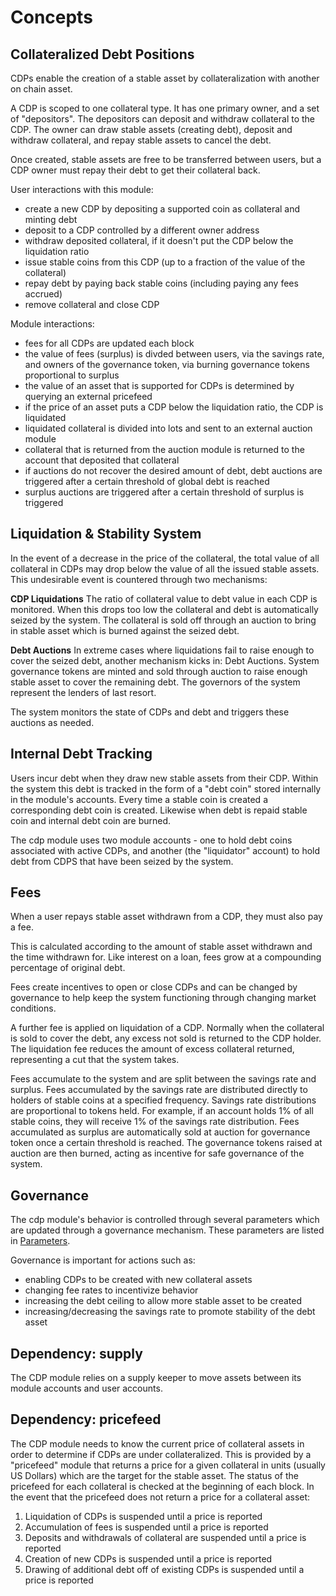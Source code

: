 # Concepts

## Collateralized Debt Positions

CDPs enable the creation of a stable asset by collateralization with another on chain asset.

A CDP is scoped to one collateral type. It has one primary owner, and a set of "depositors". The depositors can deposit and withdraw collateral to the CDP. The owner can draw stable assets (creating debt), deposit and withdraw collateral, and repay stable assets to cancel the debt.

Once created, stable assets are free to be transferred between users, but a CDP owner must repay their debt to get their collateral back.

User interactions with this module:

- create a new CDP by depositing a supported coin as collateral and minting debt
- deposit to a CDP controlled by a different owner address
- withdraw deposited collateral, if it doesn't put the CDP below the liquidation ratio
- issue stable coins from this CDP (up to a fraction of the value of the collateral)
- repay debt by paying back stable coins (including paying any fees accrued)
- remove collateral and close CDP

Module interactions:

- fees for all CDPs are updated each block
- the value of fees (surplus) is divded between users, via the savings rate, and owners of the governance token, via burning governance tokens proportional to surplus
- the value of an asset that is supported for CDPs is determined by querying an external pricefeed
- if the price of an asset puts a CDP below the liquidation ratio, the CDP is liquidated
- liquidated collateral is divided into lots and sent to an external auction module
- collateral that is returned from the auction module is returned to the account that deposited that collateral
- if auctions do not recover the desired amount of debt, debt auctions are triggered after a certain threshold of global debt is reached
- surplus auctions are triggered after a certain threshold of surplus is triggered

## Liquidation & Stability System

In the event of a decrease in the price of the collateral, the total value of all collateral in CDPs may drop below the value of all the issued stable assets. This undesirable event is countered through two mechanisms:

**CDP Liquidations** The ratio of collateral value to debt value in each CDP is monitored. When this drops too low the collateral and debt is automatically seized by the system. The collateral is sold off through an auction to bring in stable asset which is burned against the seized debt.

**Debt Auctions** In extreme cases where liquidations fail to raise enough to cover the seized debt, another mechanism kicks in: Debt Auctions. System governance tokens are minted and sold through auction to raise enough stable asset to cover the remaining debt. The governors of the system represent the lenders of last resort.

The system monitors the state of CDPs and debt and triggers these auctions as needed.

## Internal Debt Tracking

Users incur debt when they draw new stable assets from their CDP. Within the system this debt is tracked in the form of a "debt coin" stored internally in the module's accounts. Every time a stable coin is created a corresponding debt coin is created. Likewise when debt is repaid stable coin and internal debt coin are burned.

The cdp module uses two module accounts - one to hold debt coins associated with active CDPs, and another (the "liquidator" account) to hold debt from CDPS that have been seized by the system.

## Fees

When a user repays stable asset withdrawn from a CDP, they must also pay a fee.

This is calculated according to the amount of stable asset withdrawn and the time withdrawn for. Like interest on a loan, fees grow at a compounding percentage of original debt.

Fees create incentives to open or close CDPs and can be changed by governance to help keep the system functioning through changing market conditions.

A further fee is applied on liquidation of a CDP. Normally when the collateral is sold to cover the debt, any excess not sold is returned to the CDP holder. The liquidation fee reduces the amount of excess collateral returned, representing a cut that the system takes.

Fees accumulate to the system and are split between the savings rate and surplus. Fees accumulated by the savings rate are distributed directly to holders of stable coins at a specified frequency. Savings rate distributions are proportional to tokens held. For example, if an account holds 1% of all stable coins, they will receive 1% of the savings rate distribution. Fees accumulated as surplus are automatically sold at auction for governance token once a certain threshold is reached. The governance tokens raised at auction are then burned, acting as incentive for safe governance of the system.

## Governance

The cdp module's behavior is controlled through several parameters which are updated through a governance mechanism. These parameters are listed in [Parameters](06_params.md).

Governance is important for actions such as:

- enabling CDPs to be created with new collateral assets
- changing fee rates to incentivize behavior
- increasing the debt ceiling to allow more stable asset to be created
- increasing/decreasing the savings rate to promote stability of the debt asset

## Dependency: supply

The CDP module relies on a supply keeper to move assets between its module accounts and user accounts.

## Dependency: pricefeed

The CDP module needs to know the current price of collateral assets in order to determine if CDPs are under collateralized. This is provided by a "pricefeed" module that returns a price for a given collateral in units (usually US Dollars) which are the target for the stable asset. The status of the pricefeed for each collateral is checked at the beginning of each block. In the event that the pricefeed does not return a price for a collateral asset:

1. Liquidation of CDPs is suspended until a price is reported
2. Accumulation of fees is suspended until a price is reported
3. Deposits and withdrawals of collateral are suspended until a price is reported
4. Creation of new CDPs is suspended until a price is reported
5. Drawing of additional debt off of existing CDPs is suspended until a price is reported
